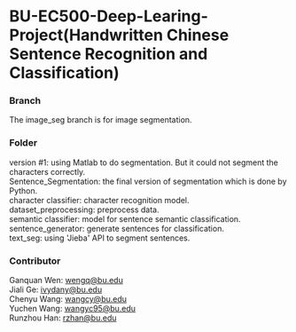 # BU-EC500-Deep-Learing-Project(Handwritten Chinese Sentence Recognition and Classification)

### Branch
The image_seg branch is for image segmentation.<br/>
### Folder
version #1: using Matlab to do segmentation. But it could not segment the characters correctly. <br/>
Sentence_Segmentation: the final version of segmentation which is done by Python. <br/>
character classifier: character recognition model. <br/>
dataset_preprocessing: preprocess data. <br/>
semantic classifier: model for sentence semantic classification. <br/>
sentence_generator: generate sentences for classification. <br/>
text_seg: using 'Jieba' API to segment sentences.
### Contributor
Ganquan Wen: wengq@bu.edu <br/>
Jiali Ge: ivydany@bu.edu <br/>
Chenyu Wang: wangcy@bu.edu <br/>
Yuchen Wang: wangyc95@bu.edu <br/>
Runzhou Han: rzhan@bu.edu
